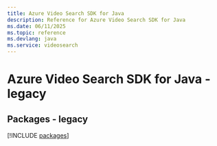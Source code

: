 ```yaml
---
title: Azure Video Search SDK for Java
description: Reference for Azure Video Search SDK for Java
ms.date: 06/11/2025
ms.topic: reference
ms.devlang: java
ms.service: videosearch
---
```

# Azure Video Search SDK for Java - legacy
## Packages - legacy
[!INCLUDE [packages](video-search-index.md)]